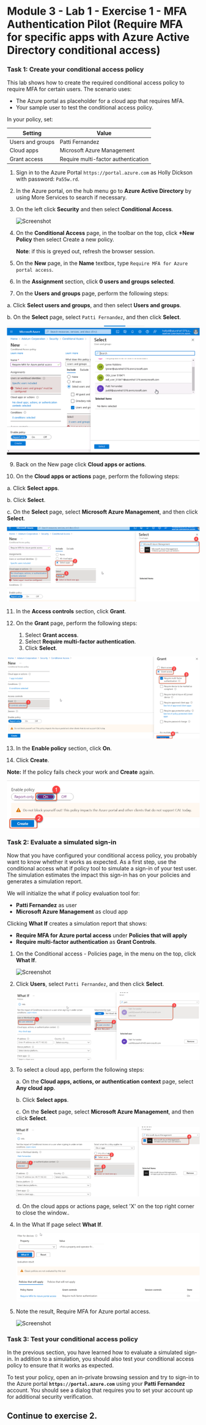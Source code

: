 # Module 3 - Lab 1 - Exercise 1 -  MFA Authentication Pilot (Require MFA for specific apps with Azure Active Directory conditional access)

### Task 1: Create your conditional access policy 


This lab shows how to create the required conditional access policy to require MFA for certain users. The scenario uses:

- The Azure portal as placeholder for a cloud app that requires MFA. 
- Your sample user to test the conditional access policy.  

In your policy, set:

|Setting |Value|
|---     | --- |
|Users and groups | Patti Fernandez |
|Cloud apps | Microsoft Azure Management |
|Grant access | Require multi-factor authentication |

 
1.  Sign in to the Azure Portal `https://portal.azure.com` as Holly Dickson with password: `Pa55w.rd`.

2.  In the Azure portal, on the hub menu go to **Azure Active Directory** by using More Services to search if necessary.

3. On the left click **Security** and then select **Conditional Access**.

     ![Screenshot](../Media/NewConditionalAccessScreen.png)
 
5.  On the **Conditional Access** page, in the toolbar on the top, click **+New Policy** then select Create a new policy.

    **Note**: if this is greyed out, refresh the browser session.



6.  On the **New** page, in the **Name** textbox, type `Require MFA for Azure portal access`.



7.  In the **Assignment** section, click **0 users and groups selected**.



8.  On the **Users and groups** page, perform the following steps:

 a. Click **Select users and groups**, and then select **Users and groups**.
    
 b. On the **Select** page, select `Patti Fernandez`, and then click **Select**.
    
    
 ![](../Media/ms-500m03.png)
 
9.  Back on the New page click **Cloud apps or actions**.



10. On the **Cloud apps or actions** page, perform the following steps:

  a. Click **Select apps**.

  b. Click **Select**.

  c. On the **Select** page, select **Microsoft Azure Management**, and then click **Select**.

 ![](../Media/42.png)
 
11.  In the **Access controls** section, click **Grant**.


12.  On the **Grant** page, perform the following steps:
     1. Select **Grant access**.
     2.  Select **Require multi-factor authentication**.
     3.  Click **Select**.

 ![](../Media/43.png)
 
13.  In the **Enable policy** section, click **On**.

14.  Click **Create**.

 **Note:** If the policy fails check your work and **Create** again.
 
 ![](../Media/44.png)
 
### Task 2: Evaluate a simulated sign-in


Now that you have configured your conditional access policy, you probably want to know whether it works as expected. As a first step, use the conditional access what if policy tool to simulate a sign-in of your test user. The simulation estimates the impact this sign-in has on your policies and generates a simulation report.  

We will initialize the what if policy evaluation tool for:

- **Patti Fernandez** as user 
- **Microsoft Azure Management** as cloud app

 Clicking **What If** creates a simulation report that shows:

- **Require MFA for Azure portal access** under **Policies that will apply** 
- **Require multi-factor authentication** as **Grant Controls**.


1.  On the Conditional access - Policies page, in the menu on the top, click **What If**.  
 
     ![Screenshot](../Media/448e616a-7524-44a5-8335-c2fc8193dae6.png)

2.  Click **Users**, select `Patti Fernandez`, and then click **Select**.

    ![](../Media/45.png)



3.  To select a cloud app, perform the following steps:

    a. On the **Cloud apps, actions, or authentication context** page, select **Any cloud app**.

    b. Click **Select apps**.

    c. On the **Select** page, select **Microsoft Azure Management**, and then click **Select**.
    
    ![](../Media/46.png)

    d. On the cloud apps or actions page,  select 'X' on the top right corner to close the window..

4.  In the What If page select **What If**.

    ![](../Media/47.png)

5.  Note the result, Require MFA for Azure portal access.

     ![Screenshot](../Media/6568f6de-0c9e-4ee1-ba48-eab401651416.png)


### Task 3: Test your conditional access policy

In the previous section, you have learned how to evaluate a simulated sign-in. In addition to a simulation, you should also test your conditional access policy to ensure that it works as expected. 

To test your policy, open an in-private browsing session and try to sign-in to the Azure portal **`https://portal.azure.com`** using your **Patti Fernandez** account. You should see a dialog that requires you to set your account up for additional security verification.


## Continue to exercise 2.
